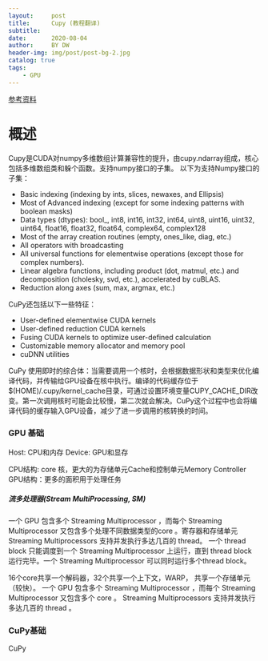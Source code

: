```yaml
---
layout:     post
title:      Cupy (教程翻译)
subtitle:   
date:       2020-08-04
author:     BY DW
header-img: img/post/post-bg-2.jpg
catalog: true
tags:
    - GPU
---
```

[参考资料](https://docs.cupy.dev/en/stable/)

# 概述
Cupy是CUDA对numpy多维数组计算兼容性的提升，由cupy.ndarray组成，核心包括多维数组类和躲个函数。支持numpy接口的子集。
以下为支持Numpy接口的子集：
+ Basic indexing (indexing by ints, slices, newaxes, and Ellipsis)
+ Most of Advanced indexing (except for some indexing patterns with boolean masks)
+ Data types (dtypes): bool_, int8, int16, int32, int64, uint8, uint16, uint32, uint64, float16, float32, float64, complex64, complex128
+ Most of the array creation routines (empty, ones_like, diag, etc.)
+ All operators with broadcasting
+ All universal functions for elementwise operations (except those for complex numbers).
+ Linear algebra functions, including product (dot, matmul, etc.) and decomposition (cholesky, svd, etc.), accelerated by cuBLAS.
+ Reduction along axes (sum, max, argmax, etc.)

CuPy还包括以下一些特征：
+ User-defined elementwise CUDA kernels
+ User-defined reduction CUDA kernels
+ Fusing CUDA kernels to optimize user-defined calculation
+ Customizable memory allocator and memory pool
+ cuDNN utilities

CuPy 使用即时的综合体：当需要调用一个核时，会根据数据形状和类型来优化编译代码，并传输给GPU设备在核中执行。编译的代码缓存位于$(HOME)/.cupy/kernel_cache目录，可通过设置环境变量CUPY_CACHE_DIR改变。第一次调用核时可能会比较慢，第二次就会解决。CuPy这个过程中也会将编译代码的缓存输入GPU设备，减少了进一步调用的核转换的时间。


### GPU 基础
Host: CPU和内存
Device: GPU和显存

CPU结构: core 核，更大的为存储单元Cache和控制单元Memory Controller
GPU结构：更多的面积用于处理任务

##### 流多处理器(Stream MultiProcessing, SM)
一个 GPU 包含多个 Streaming Multiprocessor ，而每个 Streaming Multiprocessor 又包含多个处理不同数据类型的core 。寄存器和存储单元 Streaming Multiprocessors 支持并发执行多达几百的 thread。 
一个 thread block 只能调度到一个 Streaming Multiprocessor 上运行，直到 thread block 运行完毕。一个 Streaming Multiprocessor 可以同时运行多个thread block。

16个core共享一个解码器，32个共享一个上下文，WARP， 共享一个存储单元（较快）。
一个 GPU 包含多个 Streaming Multiprocessor ，而每个 Streaming Multiprocessor 又包含多个 core 。 Streaming Multiprocessors 支持并发执行多达几百的 thread 。
### CuPy基础
CuPy
